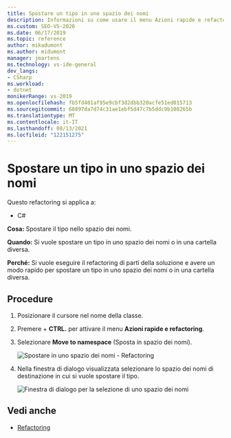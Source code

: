 ```yaml
---
title: Spostare un tipo in uno spazio dei nomi
description: Informazioni su come usare il menu Azioni rapide e refactoring per spostare un tipo in uno spazio dei nomi o in una cartella diversa.
ms.custom: SEO-VS-2020
ms.date: 06/17/2019
ms.topic: reference
author: mikadumont
ms.author: midumont
manager: jmartens
ms.technology: vs-ide-general
dev_langs:
- CSharp
ms.workload:
- dotnet
monikerRange: vs-2019
ms.openlocfilehash: fb5fd401af95e9cbf3d2dbb320acfe51ed015713
ms.sourcegitcommit: 68897da7d74c31ae1ebf5d47c7b5ddc9b108265b
ms.translationtype: MT
ms.contentlocale: it-IT
ms.lasthandoff: 08/13/2021
ms.locfileid: "122151275"
---
```

# <a name="move-type-to-namespace"></a>Spostare un tipo in uno spazio dei nomi

Questo refactoring si applica a:

- C#

**Cosa:** Spostare il tipo nello spazio dei nomi.

**Quando:** Si vuole spostare un tipo in uno spazio dei nomi o in una cartella diversa. 

**Perché:** Si vuole eseguire il refactoring di parti della soluzione e avere un modo rapido per spostare un tipo in uno spazio dei nomi o in una cartella diversa. 

## <a name="how-to"></a>Procedure

1. Posizionare il cursore nel nome della classe.
2. Premere  + **CTRL.** per attivare il menu **Azioni rapide e refactoring**.
3. Selezionare **Move to namespace** (Sposta in spazio dei nomi).

   ![Spostare in uno spazio dei nomi - Refactoring](media/move-to-namespace.png)

4. Nella finestra di dialogo visualizzata selezionare lo spazio dei nomi di destinazione in cui si vuole spostare il tipo. 

   ![Finestra di dialogo per la selezione di uno spazio dei nomi](media/select-target-namespace.png)

## <a name="see-also"></a>Vedi anche

- [Refactoring](../refactoring-in-visual-studio.md)
